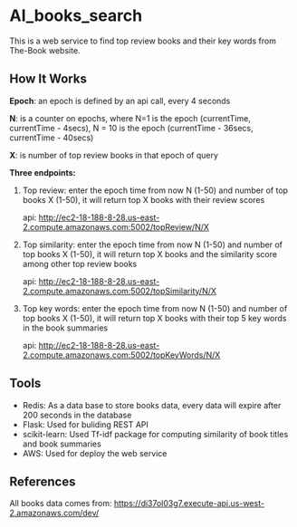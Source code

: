 # AI_books_search
This is a web service to find top review books and their key words from The-Book website.

## How It Works
**Epoch**: an epoch is defined by an api call, every 4 seconds

**N**: is a counter on epochs, where N=1 is the epoch (currentTime, currentTime - 4secs), N = 10 is the epoch (currentTime - 36secs, currentTime - 40secs)

**X**: is number of top review books in that epoch of query

**Three endpoints:**

1. Top review: enter the epoch time from now N (1-50) and number of top books X (1-50), it will return top X books with their review scores
   
   api: http://ec2-18-188-8-28.us-east-2.compute.amazonaws.com:5002/topReview/N/X

2. Top similarity: enter the epoch time from now N (1-50) and number of top books X (1-50), it will return top X books and the similarity score among other top review books
   
   api: http://ec2-18-188-8-28.us-east-2.compute.amazonaws.com:5002/topSimilarity/N/X
   
3. Top key words: enter the epoch time from now N (1-50) and number of top books X (1-50), it will return top X books with their top 5 key words in the book summaries
   
   api: http://ec2-18-188-8-28.us-east-2.compute.amazonaws.com:5002/topKeyWords/N/X

## Tools

* Redis: As a data base to store books data, every data will expire after 200 seconds in the database
* Flask: Used for buliding REST API
* scikit-learn: Used Tf-idf package for computing similarity of book titles and book summaries
* AWS: Used for deploy the web service

## References
All books data comes from: https://di37ol03g7.execute-api.us-west-2.amazonaws.com/dev/ 

